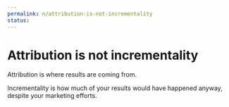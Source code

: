 ```yaml
---
permalink: n/attribution-is-not-incrementality
status: 
---
```

# Attribution is not incrementality

Attribution is where results are coming from.

Incrementality is how much of your results would have happened anyway, despite your marketing efforts.
